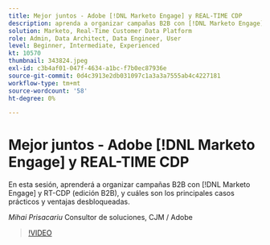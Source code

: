 ```yaml
---
title: Mejor juntos - Adobe [!DNL Marketo Engage] y REAL-TIME CDP
description: aprenda a organizar campañas B2B con [!DNL Marketo Engage] y RT-CDP (edición B2B)
solution: Marketo, Real-Time Customer Data Platform
role: Admin, Data Architect, Data Engineer, User
level: Beginner, Intermediate, Experienced
kt: 10570
thumbnail: 343824.jpeg
exl-id: c3b4af01-047f-4634-a1bc-f7b0ec87936e
source-git-commit: 0d4c3913e2db031097c1a3a3a7555ab4c4227181
workflow-type: tm+mt
source-wordcount: '58'
ht-degree: 0%

---
```


# Mejor juntos - Adobe [!DNL Marketo Engage] y REAL-TIME CDP

En esta sesión, aprenderá a organizar campañas B2B con [!DNL Marketo Engage] y RT-CDP (edición B2B), y cuáles son los principales casos prácticos y ventajas desbloqueadas.

*Mihai Prisacariu* Consultor de soluciones, CJM / Adobe

>[!VIDEO](https://video.tv.adobe.com/v/343824/?quality=12&learn=on)
